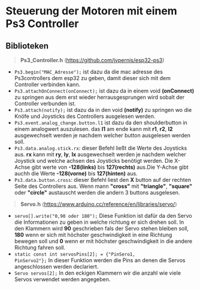 # Steuerung der Motoren mit einem Ps3 Controller

## **Biblioteken**

> **Ps3_Controller.h** (https://github.com/jvpernis/esp32-ps3)

* <code>Ps3.begin("MAC_Adresse");</code> ist dazu da die mac adresse des Ps3controllers dem esp32 zu geben, damit dieser sich mit dem Controller verbinden kann.
* <code>Ps3.attachOnConnect(onConnect);</code> ist dazu da in einem void **(onConnect)** zu springen aus dem erst wieder herrausgesprungen wird sobalt der Controller verbunden ist.
* <code>Ps3.attach(notify);</code> ist dazu da in den void **(notify)** zu springen wo die Knöfe und Joysticks des Controllers ausgelesen werden.
* <code>Ps3.event.analog_change.button.l1</code> ist dazu da den shoulderbutton in einem analogwert auszulesen. das **l1** am ende kann mit **r1**, **r2**, **l2** ausgewechselt werden je nachdem welcher button ausgelesen werden soll.
* <code>Ps3.data.analog.stick.rx</code>: dieser Befehl ließt die Werte des Joysticks aus. **rx** kann mit **ry**, **ly**, **lx** ausgewechselt werden je nachdem welcher Joystick und welche achsen des Joysticks benötigt werden. Die X-Achse gibt werte von **-128(links)** bis **127(rechts)** aus.Die Y-Achse gibt auchh die Werte **-128(vorne)** bis **127(hinten)** aus.
* <code>Ps3.data.button.cross</code>: dieser Befehl liest den **X** button auf der rechten Seite des Controllers aus. Wenn mann **"cross"** mit **"triangle"**, **"square"** oder **"circle"** austauscht werden die andern 3 buttons ausgelesen.

>  **Servo.h** (https://www.arduino.cc/reference/en/libraries/servo/) 
* <code>servo[].write("0,90 oder 180");</code> Diese Funktion ist dafür da den Servo die Informationen zu geben in welche richtung er sich drehen soll. In den Klammern wird **90** geschrieben fals der Servo stehen bleiben soll, **180** wenn er sich mit höchster geschwindigkeit in eine Richtung bewegen soll und **0** wenn er mit höchster geschwindigkeit in die andere Richtung fahren soll. 
* <code>static const int servosPins[2]; = {"PinSero1, PinServo2"};</code> In dieser Funktion werden die Pins an denen die Servos angeschlossen werden declariert. 
* <code>Servo servos[2];</code> In den eckigen Klammern wir die anzahl wie viele Servos verwendet werden angegeben. 
